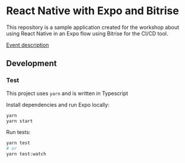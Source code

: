 # React Native with Expo and Bitrise

This repository is a sample application created for the workshop about using React Native in an Expo flow using Bitrise for the CI/CD tool.

[Event description](https://benestudio.co/workshops/ci-cd-workshop-react-native-automated-tests/)

## Development

### Test

This project uses `yarn` and is written in Typescript

Install dependencies and run Expo locally:

```bash
yarn
yarn start
```

Run tests:

```bash
yarn test
# or
yarn test:watch
```
